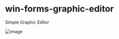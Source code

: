 # win-forms-graphic-editor

Simple Graphic Editor

![image](https://user-images.githubusercontent.com/22356170/62490115-39f64700-b7d1-11e9-92f6-87fe445486bf.png)
